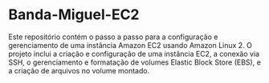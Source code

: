 # Banda-Miguel-EC2
Este repositório contém o passo a passo para a configuração e gerenciamento de uma instância Amazon EC2 usando Amazon Linux 2. O projeto inclui a criação e configuração de uma instância EC2, a conexão via SSH, o gerenciamento e formatação de volumes Elastic Block Store (EBS), e a criação de arquivos no volume montado.
